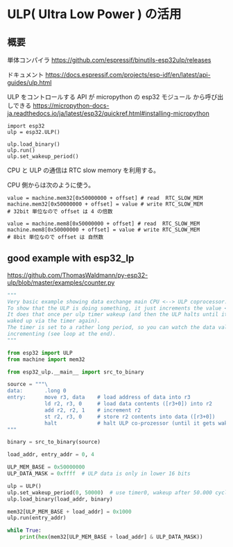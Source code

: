 ULP( Ultra Low Power ) の活用
=============================

概要
----

単体コンパイラ
 https://github.com/espressif/binutils-esp32ulp/releases


ドキュメント
 https://docs.espressif.com/projects/esp-idf/en/latest/api-guides/ulp.html

ULP をコントロールする API が micropython の esp32 モジュール から呼び出しできる
 https://micropython-docs-ja.readthedocs.io/ja/latest/esp32/quickref.html#installing-micropython


```
import esp32
ulp = esp32.ULP()

ulp.load_binary()
ulp.run()
ulp.set_wakeup_period()
```

CPU と ULP の通信は RTC slow memory を利用する。

CPU 側からは次のように使う。
```
value = machine.mem32[0x50000000 + offset] # read  RTC_SLOW_MEM
machine.mem32[0x50000000 + offset] = value # write RTC_SLOW_MEM
# 32bit 単位なので offset は 4 の倍数

value = machine.mem8[0x50000000 + offset] # read  RTC_SLOW_MEM
machine.mem8[0x50000000 + offset] = value # write RTC_SLOW_MEM
# 8bit 単位なので offset は 自然数

```



good example with esp32_lp
-----------------------------

https://github.com/ThomasWaldmann/py-esp32-ulp/blob/master/examples/counter.py

```python
"""
Very basic example showing data exchange main CPU <--> ULP coprocessor.
To show that the ULP is doing something, it just increments the value <data>.
It does that once per ulp timer wakeup (and then the ULP halts until it gets
waked up via the timer again).
The timer is set to a rather long period, so you can watch the data value
incrementing (see loop at the end).
"""

from esp32 import ULP
from machine import mem32

from esp32_ulp.__main__ import src_to_binary

source = """\
data:       .long 0
entry:      move r3, data    # load address of data into r3
            ld r2, r3, 0     # load data contents ([r3+0]) into r2
            add r2, r2, 1    # increment r2
            st r2, r3, 0     # store r2 contents into data ([r3+0])
            halt             # halt ULP co-prozessor (until it gets waked up again)
"""

binary = src_to_binary(source)

load_addr, entry_addr = 0, 4

ULP_MEM_BASE = 0x50000000
ULP_DATA_MASK = 0xffff  # ULP data is only in lower 16 bits

ulp = ULP()
ulp.set_wakeup_period(0, 50000)  # use timer0, wakeup after 50.000 cycles
ulp.load_binary(load_addr, binary)

mem32[ULP_MEM_BASE + load_addr] = 0x1000
ulp.run(entry_addr)

while True:
    print(hex(mem32[ULP_MEM_BASE + load_addr] & ULP_DATA_MASK))
```
